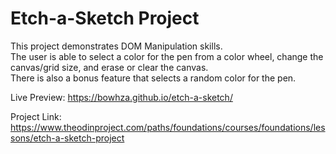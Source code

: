 # Etch-a-Sketch Project

This project demonstrates DOM Manipulation skills.<br/>
The user is able to select a color for the pen from a color wheel, change the canvas/grid size, and erase or clear the canvas.<br/>
There is also a bonus feature that selects a random color for the pen.

Live Preview: https://bowhza.github.io/etch-a-sketch/

Project Link: https://www.theodinproject.com/paths/foundations/courses/foundations/lessons/etch-a-sketch-project
